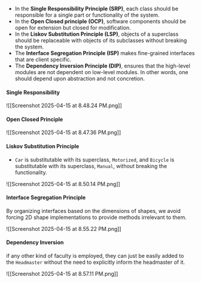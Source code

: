 - In the **Single Responsibility Principle (SRP)**, each class should be responsible for a single part or functionality of the system.
- In the **Open Closed principle (OCP)**, software components should be open for extension but closed for modification.
- In the **Liskov Substitution Principle (LSP)**, objects of a superclass should be replaceable with objects of its subclasses without breaking the system.
- The **Interface Segregation Principle (ISP)** makes fine-grained interfaces that are client specific.
- The **Dependency Inversion Principle (DIP)**, ensures that the high-level modules are not dependent on low-level modules. In other words, one should depend upon abstraction and not concretion.

#### Single Responsibility

![[Screenshot 2025-04-15 at 8.48.24 PM.png]]

#### Open Closed Principle

![[Screenshot 2025-04-15 at 8.47.36 PM.png]]

#### Liskov Substitution Principle

- `Car` is substitutable with its superclass, `Motorized`, and `Bicycle` is substitutable with its superclass, `Manual`, without breaking the functionality.

![[Screenshot 2025-04-15 at 8.50.14 PM.png]]

#### Interface Segregation Principle

By organizing interfaces based on the dimensions of shapes, we avoid forcing 2D shape implementations to provide methods irrelevant to them.

![[Screenshot 2025-04-15 at 8.55.22 PM.png]]

#### Dependency Inversion

if any other kind of faculty is employed, they can just be easily added to the `Headmaster` without the need to explicitly inform the headmaster of it.

![[Screenshot 2025-04-15 at 8.57.11 PM.png]]